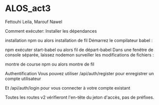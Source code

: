 # ALOS_act3


Fettouhi Leila, Marouf Nawel


Comment exécuter:
Installer les dépendances

installation npm
ou alors
installation de fil
Démarrez le compilateur babel :

npm exécuter start-babel
ou alors
fil de départ-babel
Dans une fenêtre de console séparée, laissez nodemon surveiller les modifications de fichiers :

montre de course npm
ou alors
montre de fil


Authentification
Vous pouvez utiliser /api/auth/register pour enregistrer un compte utilisateur

Et /api/auth/login pour vous connecter à votre compte existant

Toutes les routes v2 vérifieront l'en-tête du jeton d'accès, pas de préfixes.
